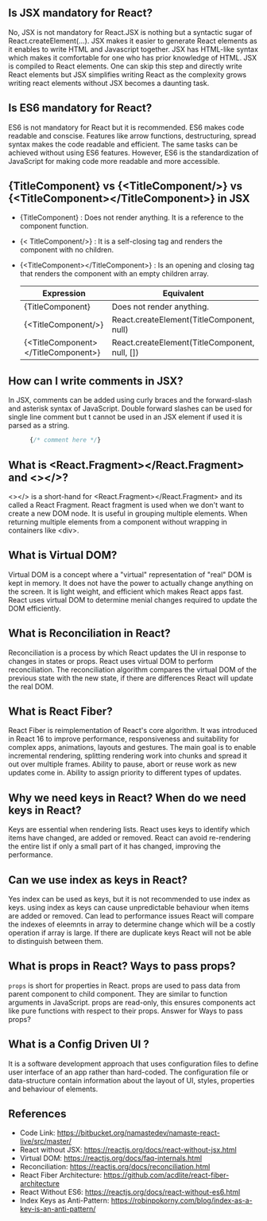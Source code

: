## Is JSX mandatory for React?
No, JSX is not mandatory for React.JSX is nothing but a syntactic sugar of React.createElement(...). JSX makes it easier to generate React elements as it enables to write HTML and Javascript together. JSX has HTML-like syntax which makes it comfortable for one who has prior knowledge of HTML. JSX is compiled to React elements. One can skip this step and directly write React elements but JSX simplifies writing React as the complexity grows writing react elements without JSX becomes a daunting task.
## Is ES6 mandatory for React?
ES6 is not mandatory for React but it is recommended. ES6 makes code readable and conscise. Features like arrow functions, destructuring, spread syntax makes the code readable and efficient. The same tasks can be achieved without using ES6 features. However, ES6 is the standardization of JavaScript for making code more readable and more accessible.
## {TitleComponent} vs {\<TitleComponent/>} vs {\<TitleComponent>\</TitleComponent>} in JSX
- {TitleComponent} : Does not render anything. It is a reference to the component function. 
- {\< TitleComponent/>} : It is a self-closing tag and renders the component with no children. 
- {\<TitleComponent>\</TitleComponent>} : Is an opening and closing tag that renders the component with an empty children array.
 
  | Expression | Equivalent |
  |-------------------------------------|-----------------------------------------------|
  | {TitleComponent} | Does not render anything. |
  | {\<TitleComponent/>} | React.createElement(TitleComponent, null) |
  | {\<TitleComponent>\</TitleComponent>} | React.createElement(TitleComponent, null, []) |

## How can I write comments in JSX?
In JSX, comments can be added using curly braces and the forward-slash and asterisk syntax of JavaScript. Double forward slashes can be used for single line comment but t cannot be used in an JSX element if used it is parsed as a string.
```javascript
      {/* comment here */}
```
## What is <React.Fragment></React.Fragment> and <></>?
<></> is a short-hand for <React.Fragment></React.Fragment> and its called a React Fragment. React fragment is used when we don't want to create a new DOM node. It is useful in grouping multiple elements. When returning multiple elements from a component without wrapping in containers like \<div>.

## What is Virtual DOM?
Virtual DOM is a concept where a "virtual" representation of "real" DOM is kept in memory. It does not have the power to actually change anything on the screen. It is light weight, and efficient which makes React apps fast. React uses virtual DOM to determine menial changes required to update the DOM efficiently.

## What is Reconciliation in React?
Reconciliation is a process by which React updates the UI in response to changes in states or props. React uses virtual DOM to perform reconciliation. The reconciliation algorithm compares the virtual DOM of the previous state with the new state, if there are differences React will update the real DOM.

## What is React Fiber?
React Fiber is reimplementation of React's core algorithm. It was introduced in React 16 to improve performance, responsiveness and suitability for complex apps, animations, layouts and gestures. The main goal is to enable incremental rendering, splitting rendering work into chunks and spread it out over multiple frames. Ability to pause, abort or reuse work as new updates come in. Ability to assign priority to different types of updates.

## Why we need keys in React? When do we need keys in React?
Keys are essential when rendering lists. React uses keys to identify which items have changed, are added or removed. React can avoid re-rendering the entire list if only a small part of it has changed, improving the performance. 

## Can we use index as keys in React?
Yes index can be used as keys, but it is not recommended to use index as keys. using index as keys can cause unpredictable behaviour when items are added or removed. Can lead to performance issues React will compare the indexes of eleemnts in array to determine change which will be a costly operation if array is large. If there are duplicate keys React will not be able to distinguish between them.  

## What is props in React? Ways to pass props?
`props` is short for properties in React. props are used to pass data from parent component to child component. They are similar to function arguments in JavaScript. props are read-only, this ensures components act like pure functions with respect to their props. 
Answer for Ways to pass props?

## What is a Config Driven UI ?
It is a software development approach that uses configuration files to define user interface of an app rather than hard-coded. The configuration file or data-structure contain information about the layout of UI, styles, properties and behaviour of elements. 

## References

- Code Link: https://bitbucket.org/namastedev/namaste-react-live/src/master/
- React without JSX: https://reactjs.org/docs/react-without-jsx.html
- Virtual DOM: https://reactjs.org/docs/faq-internals.html
- Reconciliation: https://reactjs.org/docs/reconciliation.html
- React Fiber Architecture: https://github.com/acdlite/react-fiber-architecture
- React Without ES6: https://reactjs.org/docs/react-without-es6.html
- Index Keys as Anti-Pattern: https://robinpokorny.com/blog/index-as-a-key-is-an-anti-pattern/
